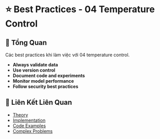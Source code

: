 # ⭐ Best Practices - 04 Temperature Control

## 🎯 Tổng Quan

Các best practices khi làm việc với 04 temperature control.

- **Always validate data**
- **Use version control**
- **Document code and experiments**
- **Monitor model performance**
- **Follow security best practices**

## 🔗 Liên Kết Liên Quan

- [Theory](./THEORY_04_temperature_control.md)
- [Implementation](./IMPLEMENTATION_04_temperature_control.md)
- [Code Examples](./CODE_EXAMPLES_04_temperature_control.md)
- [Complex Problems](./COMPLEX_PROBLEMS.md)
